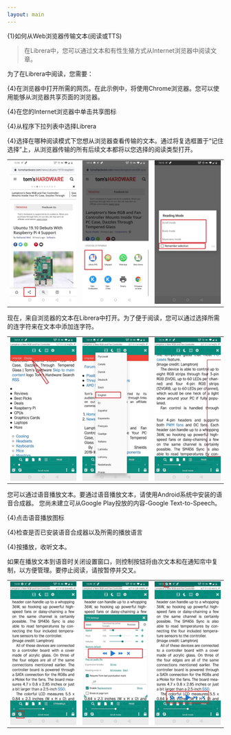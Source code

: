 ```yaml
---
layout: main
---
```


{1}如何从Web浏览器传输文本(阅读或TTS)

>在Librera中，您可以通过文本和有性生殖方式从Internet浏览器中阅读文章。

 
为了在Librera中阅读，您需要：

{4}在浏览器中打开所需的网页。在此示例中，将使用Сhrome浏览器。您可以使用能够从浏览器共享页面的浏览器。

{4}在您的Internet浏览器中单击共享图标

{4}从程序下拉列表中选择Librera

{4}选择在哪种阅读模式下您想从浏览器查看传输的文本。通过将复选框置于“记住选择”上，从浏览器传输的所有后续文本都将以您选择的阅读类型打开。

||||
|-|-|-|
|![](1.jpg)|![](2.jpg)|![](3.jpg)|

现在，来自浏览器的文本在Librera中打开。为了便于阅读，您可以通过选择所需的连字符来在文本中添加连字符。

||||
|-|-|-|
|![](4.jpg)|![](5.jpg)|![](6.jpg)|

您可以通过语音播放文本。要通过语音播放文本，请使用Android系统中安装的语音合成器。
您尚未建立可从Google Play投放的内容-Google Text-to-Speech。

{4}点击语音播放图标

{4}检查是否已安装语音合成器以及所需的播放语言

{4}按播放，收听文本。

如果在播放文本到语音时关闭设置窗口，则控制按钮将由次文本和在通知帘中复制，以方便管理。要停止阅读，请按暂停并交叉。

||||
|-|-|-|
|![](7.jpg)|![](8.jpg)|![](10.jpg)|
